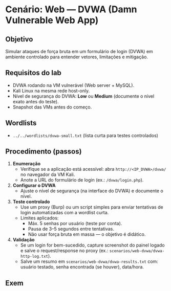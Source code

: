 # Cenário: Web — DVWA (Damn Vulnerable Web App)

## Objetivo
Simular ataques de força bruta em um formulário de login (DVWA) em ambiente controlado para entender vetores, limitações e mitigação.

## Requisitos do lab
- DVWA rodando na VM vulnerável (Web server + MySQL).
- Kali Linux na mesma rede host-only.
- Nível de segurança do DVWA: **Low** ou **Medium** (documente o nível exato antes do teste).
- Snapshot das VMs antes do começo.

## Wordlists
- `../../wordlists/dvwa-small.txt` (lista curta para testes controlados)

## Procedimento (passos)
1. **Enumeração**
   - Verifique se a aplicação está acessível: abra `http://<IP_DVWA>/dvwa/` no navegador da VM Kali.
   - Anote a URL do formulário de login (ex.: `/dvwa/login.php`).
2. **Configurar o DVWA**
   - Ajuste o nível de segurança (na interface do DVWA) e documente o nível.
3. **Teste controlado**
   - Use um proxy (Burp) ou um script simples para enviar tentativas de login automatizadas com a wordlist curta.
   - Limites aplicados:
     - Máx. 5 senhas por usuário (teste por conta).
     - Pausa de 3–5 segundos entre tentativas.
     - Não usar força bruta em massa — o objetivo é didático.
4. **Validação**
   - Se um login for bem-sucedido, capture screenshot do painel logado e salve o request/response no proxy (ex.: `scenarios/web-dvwa/dvwa-http-log.txt`).
   - Salve um resumo em `scenarios/web-dvwa/dvwa-results.txt` com: usuário testado, senha encontrada (se houver), data/hora.

## Exem
